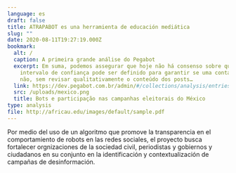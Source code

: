 ```yaml
---
language: es
draft: false
title: ATRAPABOT es una herramienta de educación mediática
slug: ""
date: 2020-08-11T19:27:19.000Z
bookmark:
  alt: /
  caption: A primeira grande análise do Pegabot
  excerpt: Em suma, podemos assegurar que hoje não há consenso sobre qual
    intervalo de confiança pode ser definido para garantir se uma conta é bot ou
    não, sem revisar qualitativamente o conteúdo dos posts…
  link: https://dev.pegabot.com.br/admin/#/collections/analysis/entries/grandes-analises.pt
  src: /uploads/mexico.png
  title: Bots e participação nas campanhas eleitorais do México
type: analysis
file: http://africau.edu/images/default/sample.pdf
---
```

Por medio del uso de un algoritmo que promove la transparencia en el comportamiento de robots en las redes sociales, el proyecto busca fortalecer orgnizaciones de la sociedad civil, periodistas y gobiernos y ciudadanos en su conjunto en la identificación y contextualización de campañas de desinformación.
